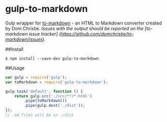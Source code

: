gulp-to-markdown
================

Gulp wrapper for [to-markdown](https://github.com/domchristie/to-markdown) - an HTML to Markdown converter created by Dom Christie.
*Issues with the output should be reported on the [to-markdown issue tracker] (https://github.com/domchristie/to-markdown/issues).*

##Install
```
$ npm install --save-dev gulp-to-markdown
```

##Usage
```javascript
var gulp = require('gulp');
var toMarkdown = require('gulp-to-markdown');

gulp.task('default', function () {
    return gulp.src('./src/**/*.html')
        .pipe(toMarkdown())
        .pipe(gulp.dest('./dist'));
});
// .md files will be in ./dist
```
